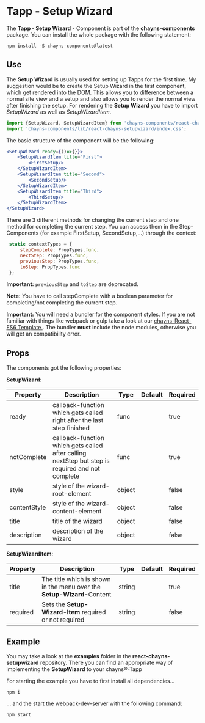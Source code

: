 # Tapp - Setup Wizard #

The **Tapp - Setup Wizard** - Component is part of the **chayns-components** package. You can install the whole package with the following statement:

    npm install -S chayns-components@latest

## Use ##


The **Setup Wizard** is usually used for setting up Tapps for the first time. My suggestion would be to create the Setup Wizard in the first component, which get rendered into the DOM. This allows you to difference between a normal site view and a setup and also allows you to render the normal view after finishing the setup.
For rendering the **Setup Wizard** you have to import *SetupWizard* as well as *SetupWizardItem*.

```jsx
import {SetupWizard, SetupWizardItem} from 'chayns-components/react-chayns-setupwizard';
import 'chayns-components/lib/react-chayns-setupwizard/index.css';
```

The basic structure of the component will be the following:
```jsx
<SetupWizard ready={()=>{}}>
    <SetupWizardItem title="First">
        <FirstSetup/>
    </SetupWizardItem>
    <SetupWizardItem title="Second">
        <SecondSetup/>
    </SetupWizardItem>
    <SetupWizardItem title="Third">
        <ThirdSetup/>
    </SetupWizardItem>
</SetupWizard>
```

There are 3 different methods for changing the current step and one method for completing the current step. You can access them in the Step-Components (for example FirstSetup, SecondSetup,...) through the context:
```jsx
 static contextTypes = {
     stepComplete: PropTypes.func,
     nextStep: PropTypes.func,
     previousStep: PropTypes.func,
     toStep: PropTypes.func
 };
```
 **Important:** `previousStep` and `toStep` are deprecated.

 **Note:** You have to call stepComplete with a boolean parameter for completing/not completing the current step.

 **Important:** You will need a bundler for the component styles. If you are not familiar with things like webpack or gulp take a look at our [chayns-React-ES6 Template ][1]. The bundler **must** include the node modules, otherwise you will get an compatibility error.



## Props ##
The components got the following properties:


**SetupWizard**:


| Property     | Description                                                                | Type   | Default | Required |
|--------------|----------------------------------------------------------------------------|--------|---------|----------|
| ready        | callback-function which gets called right after the last step finished     | func   |         | true     |
| notComplete  | callback-function which gets called after calling nextStep but step is required and not complete | func   |         | true     |
| style        | style of the wizard-root-element                                           | object |         | false    |
| contentStyle | style of the wizard-content-element                                        | object |         | false    |
| title        | title of the wizard                                                        | object |         | false    |
| description  | description of the wizard                                                  | object |         | false    |

**SetupWizardItem**:


| Property   | Description                                                                                        | Type   | Default | Required |
|------------|----------------------------------------------------------------------------------------------------|--------|---------|----------|
| title      | The title which is shown in the menu over the **Setup-Wizard**-Content                             | string |         | true     |
| required   | Sets the **Setup-Wizard-Item** required or not required                                            | string |         | false    |


## Example ##

You may take a look at the **examples** folder in the **react-chayns-setupwizard** repository. There you can find an appropriate way of implementing the **SetupWizard** to your chayns®-Tapp

For starting the example you have to first install all dependencies...
```
npm i
```
... and the start the webpack-dev-server with the following command:
```
npm start
```

[1]:  https://github.com/TobitSoftware/chayns-template-es6-react
